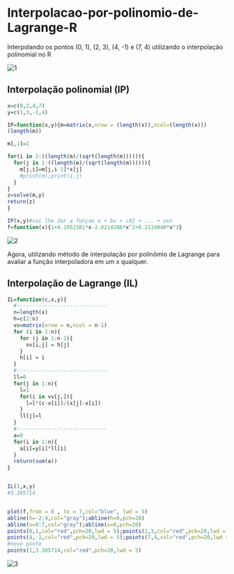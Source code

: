 # Interpolacao-por-polinomio-de-Lagrange-R
Interpolando os pontos (0, 1), (2, 3), (4, -1) e (7, 4) utilizando o interpolação polinomial no R

![1](https://user-images.githubusercontent.com/50224653/71485011-ecb15b00-27ed-11ea-90e3-70cafc605d9e.PNG)

## Interpolação polinomial (IP)
```R
x=c(0,2,4,7)
y=c(1,3,-1,4)

IP=function(x,y){m=matrix(x,nrow = (length(x)),ncol=(length(x)))
(length(m))

m[,1]=1

for(i in 2:((length(m)/(sqrt(length(m)))))){
  for(j in 1:((length(m)/(sqrt(length(m)))))){
    m[j,i]=m[j,i-1]*x[j]
    #print(m);print(i,j)
  }
}
z=solve(m,y)
return(z)
}

IP(x,y)#vai lhe dar a funçao a + bx + cX2 + ... + zxn
f=function(x){1+4.1952381*x-2.0214286*x^2+0.2119048*x^3}
```

![2](https://user-images.githubusercontent.com/50224653/71485012-ed49f180-27ed-11ea-99f7-0ec386b155d6.PNG)

Agora, utilizando método de interpolação por polinômio de Lagrange para avaliar a função interpoladora em um x qualquer.

## Interpolação de Lagrange (IL)
```R
IL=function(c,x,y){
  #-----------------------------
  n=length(x)
  h=c(2:n)
  vv=matrix(nrow = n,ncol = n-1)
  for (i in 1:n){
    for (j in 1:n-1){
      vv[i,j] = h[j]
    }
    h[i] = i 
  }
  #-----------------------------
  ll=0
  for(j in 1:n){
    l=1
    for(i in vv[j,]){
      l=l*(c-x[i])/(x[j]-x[i])
    }
    ll[j]=l
  }
  #-----------------------------
  a=0
  for(i in 1:n){
    a[i]=y[i]*ll[i]
  }
  return(sum(a)) 
}


IL(1,x,y)
#3.385714


plot(f,from = 0 , to = 7,col="blue", lwd = 5)
abline(h=-2:4,col="gray");abline(h=0,pch=20)
abline(v=0:7,col="gray");abline(v=0,pch=20)
points(0,1,col="red",pch=20,lwd = 5);points(2,3,col="red",pch=20,lwd = 5)
points(4,-1,col="red",pch=20,lwd = 5);points(7,4,col="red",pch=20,lwd = 5)
#novo ponto
points(1,3.385714,col="red",pch=20,lwd = 5)
```
![3](https://user-images.githubusercontent.com/50224653/71485804-cd1c3180-27f1-11ea-9552-2aba16e7cf07.PNG)

